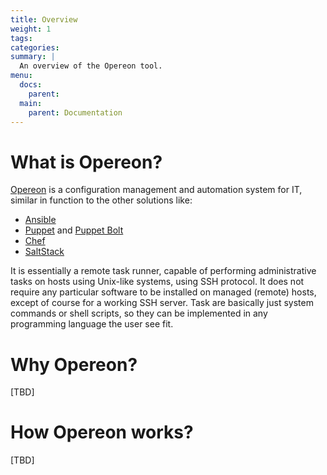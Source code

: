 ```yaml
---
title: Overview
weight: 1
tags:
categories:
summary: |
  An overview of the Opereon tool.
menu:
  docs:
    parent: 
  main:
    parent: Documentation
---
```


# What is Opereon?

[Opereon](https://opereon.io) is a configuration management and automation system for IT, similar in function to the 
other solutions like:

- [Ansible](https://www.ansible.com) 
- [Puppet](https://puppet.com) and [Puppet Bolt](https://puppet.com/products/bolt)
- [Chef](https://www.chef.io)
- [SaltStack](https://www.saltstack.com)

It is essentially a remote task runner, capable of performing administrative tasks on hosts using Unix-like systems, 
using SSH protocol. It does not require any particular software to be installed on managed (remote) hosts, except 
of course for a working SSH server. Task are basically just system commands or shell scripts, so they can be implemented
in any programming language the user see fit. 


# Why Opereon?

[TBD]

# How Opereon works?

[TBD]

